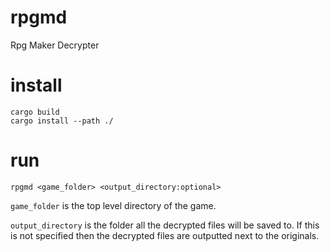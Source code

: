 # rpgmd
Rpg Maker Decrypter

# install

    cargo build
    cargo install --path ./

# run

    rpgmd <game_folder> <output_directory:optional>

`game_folder` is the top level directory of the game.

`output_directory` is the folder all the decrypted files will be saved to. If this is not specified then the decrypted files are outputted next to the originals.
